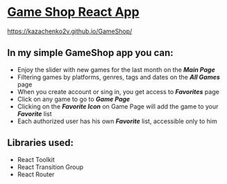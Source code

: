 
# [Game Shop React App](https://kazachenko2v.github.io/GameShop/)
https://kazachenko2v.github.io/GameShop/


## In my simple GameShop app you can: 

* Enjoy the slider with new games for the last month on the ***Main Page***
* Filtering games by platforms, genres, tags and dates on the ***All Games*** page
* When you create account or sing in, you get access to ***Favorites*** page
* Click on any game to go to ***Game Page***
* Сlicking on the ***Favorite Icon*** on Game Page will add the game to your ***Favorite*** list
* Each authorized user has his own ***Favorite*** list, accessible only to him


## Libraries used:

* React Toolkit
* React Transition Group
* React Router
